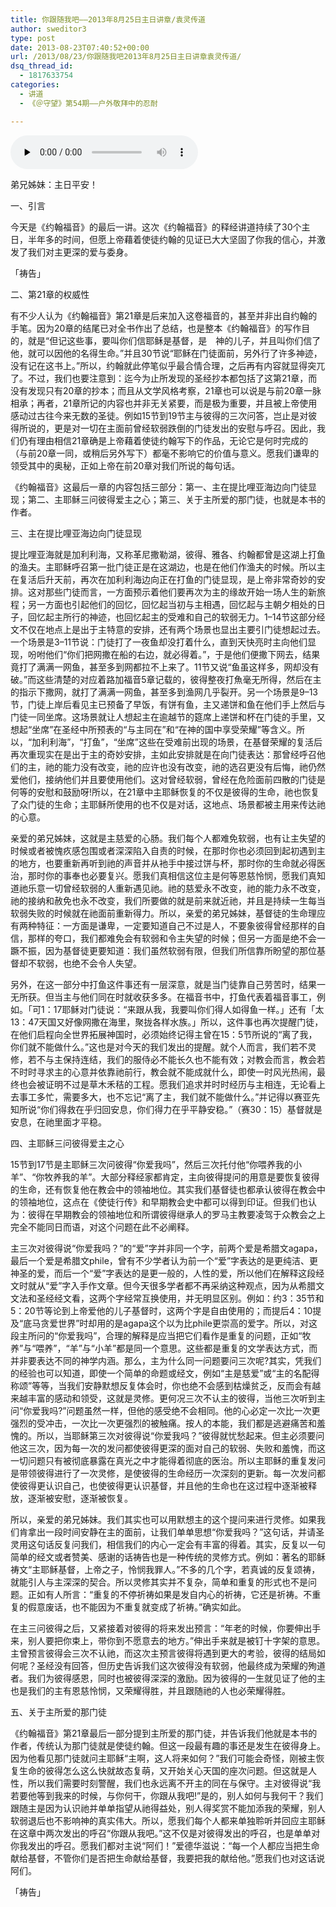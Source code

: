 ```yaml
---
title: 你跟随我吧——2013年8月25日主日讲章/袁灵传道
author: sweditor3
type: post
date: 2013-08-23T07:40:52+00:00
url: /2013/08/23/你跟随我吧2013年8月25日主日讲章袁灵传道/
dsq_thread_id:
  - 1817633754
categories:
  - 讲道
  - 《＠守望》第54期——户外敬拜中的忍耐

---
```

<div id="c-8974" class="grandmp3">
  <audio src="https://t5.shwchurch.org/wp-content/uploads/2013/08/20130823153146288.mp3" controls false preload="none" autobuffer="false"></audio>
</div>

弟兄姊妹：主日平安！

一、引言

今天是《约翰福音》的最后一讲。这次《约翰福音》的释经讲道持续了30个主日，半年多的时间，但愿上帝藉着使徒约翰的见证已大大坚固了你我的信心，并激发了我们对主更深的爱与委身。
  
「祷告」

二、第21章的权威性

有不少人认为《约翰福音》第21章是后来加入这卷福音的，甚至并非出自约翰的手笔。因为20章的结尾已对全书作出了总结，也是整本《约翰福音》的写作目的，就是“但记这些事，要叫你们信耶稣是基督，是 神的儿子，并且叫你们信了他，就可以因他的名得生命。”并且30节说“耶稣在门徒面前，另外行了许多神迹，没有记在这书上。”所以，约翰就此停笔似乎最合情合理，之后再有内容就显得突兀了。不过，我们也要注意到：迄今为止所发现的圣经抄本都包括了这第21章，而没有发现只有20章的抄本；而且从文学风格考察，21章也可以说是与前20章一脉相承；再者，21章所记的内容也并非无关紧要，而是极为重要，并且被上帝使用感动过古往今来无数的圣徒。例如15节到19节主与彼得的三次问答，岂止是对彼得所说的，更是对一切在主面前曾经软弱跌倒的门徒发出的安慰与呼召。因此，我们仍有理由相信21章确是上帝藉着使徒约翰写下的作品，无论它是何时完成的（与前20章一同，或稍后另外写下）都毫不影响它的价值与意义。愿我们谦卑的领受其中的奥秘，正如上帝在前20章对我们所说的每句话。

《约翰福音》这最后一章的内容包括三部分：第一、主在提比哩亚海边向门徒显现；第二、主耶稣三问彼得爱主之心；第三、关于主所爱的那门徒，也就是本书的作者。

三、主在提比哩亚海边向门徒显现
  
提比哩亚海就是加利利海，又称革尼撒勒湖，彼得、雅各、约翰都曾是这湖上打鱼的渔夫。主耶稣呼召第一批门徒正是在这湖边，也是在他们作渔夫的时候。所以主在复活后升天前，再次在加利利海边向正在打鱼的门徒显现，是上帝非常奇妙的安排。这对那些门徒而言，一方面预示着他们要再次为主的缘故开始一场人生的新旅程；另一方面也引起他们的回忆，回忆起当初与主相遇，回忆起与主朝夕相处的日子，回忆起主所行的神迹，也回忆起主的受难和自己的软弱无力。1–14节这部分经文不仅在地点上是出于主特意的安排，还有两个场景也显出主要引门徒想起过去。一个场景是3–11节说：门徒打了一夜鱼却没打着什么，直到天快亮时主向他们显现，吩咐他们“你们把网撒在船的右边，就必得着。”，于是他们便撒下网去，结果竟打了满满一网鱼，甚至多到网都拉不上来了。11节又说“鱼虽这样多，网却没有破。”而这些清楚的对应着路加福音5章记载的，彼得整夜打魚毫无所得，然后在主的指示下撒网，就打了满满一网鱼，甚至多到渔网几乎裂开。另一个场景是9–13节，门徒上岸后看见主已预备了早饭，有饼有鱼，主又递饼和鱼在他们手上然后与门徒一同坐席。这场景就让人想起主在逾越节的筵席上递饼和杯在门徒的手里，又想起“坐席”在圣经中所预表的“与主同在”和“在神的国中享受荣耀”等含义。所以，“加利利海”，“打鱼”，“坐席”这些在受难前出现的场景，在基督荣耀的复活后再次重现实在是出于主的奇妙安排，主如此安排就是在向门徒表达：那曾经呼召他们的主，祂的能力没有改变，祂的应许也没有改变，祂的选召更没有后悔，祂仍然爱他们，接纳他们并且要使用他们。这对曾经软弱，曾经在危险面前四散的门徒是何等的安慰和鼓励呀!所以，在21章中主耶稣恢复的不仅是彼得的生命，祂也恢复了众门徒的生命；主耶稣所使用的也不仅是对话，这地点、场景都被主用来传达祂的心意。

亲爱的弟兄姊妹，这就是主慈爱的心肠。我们每个人都难免软弱，也有让主失望的时候或者被愧疚感包围或者深深陷入自责的时候，在那时你也必须回到起初遇到主的地方，也要重新再听到祂的声音并从衪手中接过饼与杯，那时你的生命就必得医治，那时你的事奉也必要复兴。愿我们真相信这位主是何等恩慈怜悯，愿我们真知道祂乐意一切曾经软弱的人重新遇见祂。祂的慈爱永不改变，祂的能力永不改变，祂的接纳和赦免也永不改变，我们所要做的就是前来就近祂，并且是持续一生每当软弱失败的时候就在祂面前重新得力。所以，亲爱的弟兄姊妹，基督徒的生命理应有两种特征：一方面是谦卑，一定要知道自己不过是人，不要象彼得曾经那样的自信，那样的夸口，我们都难免会有软弱和令主失望的时候；但另一方面是绝不会一蹶不振，因为基督徒更要知道：我们虽然软弱有限，但我们所信靠所盼望的那位基督却不软弱，也绝不会令人失望。

另外，在这一部分中打鱼这件事还有一层深意，就是当门徒靠自己劳苦时，结果一无所获。但当主与他们同在时就收获多多。在福音书中，打鱼代表着福音事工，例如。「可1：17耶稣对门徒说：“来跟从我，我要叫你们得人如得鱼一样。」还有「太13：47天国又好像网撒在海里，聚拢各样水族。」所以，这件事也再次提醒门徒，在他们启程向全世界拓展神国时，必须始终记得主曾在15：5节所说的“离了我，你们就不能做什么。”这也是对今天的我们发出的提醒。就个人而言，我们若不灵修，若不与主保持连结，我们的服侍必不能长久也不能有效；对教会而言，教会若不时时寻求主的心意并依靠祂前行，教会就不能成就什么，即使一时风光热闹，最终也会被证明不过是草木禾秸的工程。愿我们追求并时时经历与主相连，无论看上去事工多忙，需要多大，也不忘记“离了主，我们就不能做什么。”并记得以赛亚先知所说“你们得救在乎归回安息，你们得力在乎平静安稳。”（赛30：15）基督就是安息，在祂里面才平稳。

四、主耶稣三问彼得爱主之心

15节到17节是主耶稣三次问彼得“你爱我吗”，然后三次托付他“你喂养我的小羊”、“你牧养我的羊”。大部分释经家都肯定，主向彼得提问的用意是要恢复彼得的生命，还有恢复他在教会中的领袖地位。其实我们基督徒也都承认彼得在教会中的领袖地位，这点在《使徒行传》和早期教会史中都可以得到印证。但我们也认为：彼得在早期教会的领袖地位和所谓彼得继承人的罗马主教要凌驾于众教会之上完全不能同日而语，对这个问题在此不必阐释。

主三次对彼得说“你爱我吗？”的“爱”字并非同一个字，前两个爱是希腊文agapa，最后一个爱是希腊文phile，曾有不少学者认为前一个“爱”字表达的是更纯洁、更神圣的爱，而后一个“爱”字表达的是更一般的，人性的爱，所以他们在解释这段经文时就从“爱”字入手作文章。但今天很多学者都不再采纳这种观点，因为从希腊文文法和圣经经文看，这两个字经常互换使用，并无明显区别。例如：约3：35节和5：20节等论到上帝爱他的儿子基督时，这两个字是自由使用的；而提后4：10提及“底马贪爱世界”时却用的是agapa这个以为比phile更崇高的爱字。所以，对这段主所问的“你爱我吗”，合理的解释是应当把它们看作是重复的问题，正如“牧养”与“喂养”，“羊”与“小羊”都是同一个意思。这些都是重复的文学表达方式，而并非要表达不同的神学内涵。那么，主为什么同一问题要问三次呢?其实，凭我们的经验也可以知道，即使一个简单的命题或经文，例如“主是慈爱”或“主的名配得称颂”等等，当我们安静默想反复体会时，你也绝不会感到枯燥贫乏，反而会有越来越丰富的感动和领受，这就是灵修。更何况三次不认主的彼得，当他三次听到主问“你爱我吗?”问题虽然一样，但他的感受绝不会相同。他的心必定一次比一次更强烈的受冲击，一次比一次更强烈的被触痛。按人的本能，我们都是逃避痛苦和羞愧的。所以，当耶稣第三次对彼得说“你爱我吗？”彼得就忧愁起来。但主必须要问他这三次，因为每一次的发问都使彼得更深的面对自己的软弱、失败和羞愧，而这一切问题只有被彻底暴露在真光之中才能得着彻底的医治。所以主耶稣的重复发问是带领彼得进行了一次灵修，是使彼得的生命经历一次深刻的更新。每一次发问都使彼得更认识自己，也使彼得更认识基督，并且他的生命也在这过程中逐渐被释放，逐渐被安慰，逐渐被恢复。

所以，亲爱的弟兄姊妹。我们其实也可以用默想主的这个提问来进行灵修。如果我们肯拿出一段时间安静在主的面前，让我们单单思想“你爱我吗？”这句话，并请圣灵用这句话反复问我们，相信我们的内心一定会有丰富的得着。其实，反复以一句简单的经文或者赞美、感谢的话祷告也是一种传统的灵修方式。例如：著名的耶稣祷文“主耶稣基督，上帝之子，怜悯我罪人。”不多的几个字，若真诚的反复颂祷，就能引人与主深深的契合。所以灵修其实并不复杂，简单和重复的形式也不是问题。正如有人所言：“重复的不停祈祷如果是发自内心的祈祷，它还是祈祷。不重复的假意废话，也不能因为不重复就变成了祈祷。”确实如此。

在主三问彼得之后，又紧接着对彼得的将来发出预言：“年老的时候，你要伸出手来，别人要把你束上，带你到不愿意去的地方。”伸出手来就是被钉十字架的意思。主曾预言彼得会三次不认祂，而这次主预言彼得将遇到更大的考验，彼得的结局如何呢？圣经没有回答，但历史告诉我们这次彼得没有软弱，他最终成为荣耀的殉道者。我们为彼得感恩，同时也被彼得深深的激励。因为彼得的一生就见证了他的主也是我们的主有恩慈怜悯，又荣耀得胜，并且跟随祂的人也必荣耀得胜。

五、关于主所爱的那门徒

《约翰福音》第21章最后一部分提到主所爱的那门徒，并告诉我们他就是本书的作者，传统认为那门徒就是使徒约翰。但这一段最有趣的事还是发生在彼得身上。因为他看见那门徒就问主耶稣“主啊，这人将来如何？”我们可能会奇怪，刚被主恢复生命的彼得怎么这么快就故态复萌，又开始关心天国的座次问题。但这就是人性，所以我们需要时刻警醒，我们也永远离不开主的同在与保守。主对彼得说“我若要他等到我来的时候，与你何干，你跟从我吧!”是的，别人如何与我何干？我们跟随主是因为认识祂并单单指望从祂得益处，别人得奖赏不能加添我的荣耀，别人软弱退后也不影响神的真实伟大。所以，愿我们每个人都来单独聆听并回应主耶稣在这章中两次发出的呼召“你跟从我吧。”这不仅是对彼得发出的呼召，也是单单对你我发出的呼召。愿我们都对主说“阿们！”爱德华滋说：“每一个人都应当把生命献给基督，不管你们是否把生命献给基督，我要把我的献给他。”愿我们也对这话说阿们。

「祷告」

&nbsp;